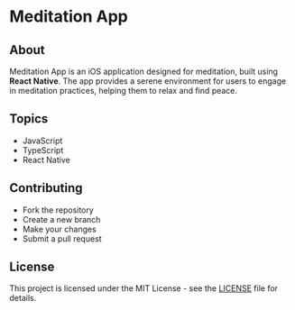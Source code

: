 
# Meditation App

## About

Meditation App is an iOS application designed for meditation, built using **React Native**. The app provides a serene environment for users to engage in meditation practices, helping them to relax and find peace.

## Topics

- JavaScript
- TypeScript
- React Native

## Contributing

- Fork the repository
- Create a new branch
- Make your changes
- Submit a pull request

## License

This project is licensed under the MIT License - see the [LICENSE](LICENSE) file for details.
